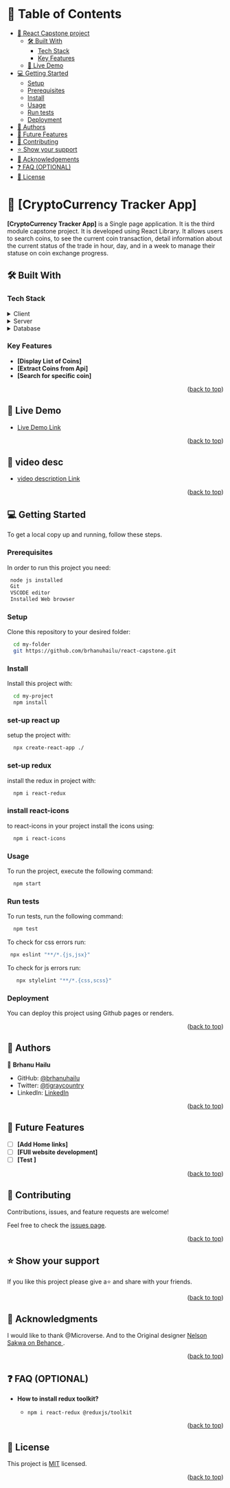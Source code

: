 <a name="readme-top"></a>

# 📗 Table of Contents

- [📖 React Capstone project](#about-project)
  - [🛠 Built With](#built-with)
    - [Tech Stack](#tech-stack)
    - [Key Features](#key-features)
  - [🚀 Live Demo](#live-demo)
- [💻 Getting Started](#getting-started)
  - [Setup](#setup)
  - [Prerequisites](#prerequisites)
  - [Install](#install)
  - [Usage](#usage)
  - [Run tests](#run-tests)
  - [Deployment](#triangular_flag_on_post-deployment)
- [👥 Authors](#authors)
- [🔭 Future Features](#future-features)
- [🤝 Contributing](#contributing)
- [⭐️ Show your support](#support)
- [🙏 Acknowledgements](#acknowledgements)
- [❓ FAQ (OPTIONAL)](#faq)
- [📝 License](#license)

<!-- PROJECT DESCRIPTION -->

# 📖 [CryptoCurrency Tracker App] <a name="about-project"></a>

**[CryptoCurrency Tracker App]** is a Single page application. It is the third module capstone project. It is developed using React Library. It allows users to search coins, to see the current coin transaction, detail information about the current status of the trade in hour, day, and in a week to manage their statuse on coin exchange progress. 

## 🛠 Built With <a name="built-with"></a>

### Tech Stack <a name="tech-stack"></a>

<details>
  <summary>Client</summary>
  <ul>
    <li><a href="https://reactjs.org/">React.js</a></li>
  </ul>
</details>

<details>
  <summary>Server</summary>
  <ul>
    <li><a href="https://nodejs.com/">Node.js</a></li>
  </ul>
</details>

<details>
<summary>Database</summary>
  <ul>
    <li><a href="https://www.postgresql.org/">No DB</a></li>
  </ul>
</details>

<!-- Features -->

### Key Features <a name="key-features"></a>

- **[Display List of Coins]**
- **[Extract Coins from Api]**
- **[Search for specific coin]**

<p align="right">(<a href="#readme-top">back to top</a>)</p>

<!-- LIVE DEMO -->

## 🚀 Live Demo <a name="live-demo"></a>

- [Live Demo Link ](https://react-capstone-g2a6.onrender.com/)

<p align="right">(<a href="#readme-top">back to top</a>)</p>

<!-- GETTING STARTED -->
<!-- LIVE DEMO -->

## 🚀 video desc <a name="live-demo"></a>

- [video description Link ](https://www.loom.com/share/d1fbde3cb8544bb6853b2233ecc6a938)

<p align="right">(<a href="#readme-top">back to top</a>)</p>


## 💻 Getting Started <a name="getting-started"></a>

To get a local copy up and running, follow these steps.

### Prerequisites

In order to run this project you need:

```sh
 node js installed
 Git
 VSCODE editor
 Installed Web browser
```

### Setup

Clone this repository to your desired folder:

```sh
  cd my-folder
  git https://github.com/brhanuhailu/react-capstone.git
```

### Install

Install this project with:

```sh
  cd my-project
  npm install
```
### set-up react up

setup the project with:

```sh
  npx create-react-app ./
```

### set-up redux

install the redux in project with:

```sh
  npm i react-redux
```

### install react-icons

to react-icons in your project install the icons using:

```sh
  npm i react-icons
```

### Usage

To run the project, execute the following command:

```sh
  npm start
```

### Run tests

To run tests, run the following command:

```sh
  npm test
```
To check for css errors run:

```sh
 npx eslint "**/*.{js,jsx}"
```

To check for js errors run:

```sh
   npx stylelint "**/*.{css,scss}"
```
### Deployment

You can deploy this project using Github pages or renders.

<!--
Example:

```sh

```
 -->

<p align="right">(<a href="#readme-top">back to top</a>)</p>

<!-- AUTHORS -->

## 👥 Authors <a name="authors"></a>

👤 **Brhanu Hailu**

- GitHub: [@brhanuhailu](https://github.com/brhanuhailu)
- Twitter: [@tigraycountry](https://twitter.com/TigrayCountry)
- LinkedIn: [LinkedIn](https://www.linkedin.com/in/brhanu-hailu-85578a246/)

<p align="right">(<a href="#readme-top">back to top</a>)</p>

<!-- FUTURE FEATURES -->

## 🔭 Future Features <a name="future-features"></a>

- [ ] **[Add Home links]**
- [ ] **[FUll website development]**
- [ ] **[Test ]**

<p align="right">(<a href="#readme-top">back to top</a>)</p>

<!-- CONTRIBUTING -->

## 🤝 Contributing <a name="contributing"></a>

Contributions, issues, and feature requests are welcome!

Feel free to check the [issues page](https://github.com/brhanuhailu/react-capstone/issues).

<p align="right">(<a href="#readme-top">back to top</a>)</p>

<!-- SUPPORT -->

## ⭐️ Show your support <a name="support"></a>

If you like this project please give a⭐️ and share with your friends.

<p align="right">(<a href="#readme-top">back to top</a>)</p>

<!-- ACKNOWLEDGEMENTS -->

## 🙏 Acknowledgments <a name="acknowledgements"></a>

I would like to thank @Microverse.
And to the Original designer  [Nelson Sakwa on Behance ](https://www.behance.net/sakwadesignstudio).
<p align="right">(<a href="#readme-top">back to top</a>)</p>

## ❓ FAQ (OPTIONAL) <a name="faq"></a>

- **How to install redux toolkit?**

  - `npm i react-redux @reduxjs/toolkit`

<p align="right">(<a href="#readme-top">back to top</a>)</p>

<!-- LICENSE -->

## 📝 License <a name="license"></a>

This project is [MIT](https://github.com/brhanuhailu/react-capstone/blob/dev/LICENSE) licensed.

<p align="right">(<a href="#readme-top">back to top</a>)</p>
